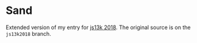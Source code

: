 # Sand

Extended version of my entry for [js13k 2018](https://2018.js13kgames.com/). The original source is on the `js13k2018` branch.
